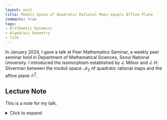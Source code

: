 ```yaml
---
layout: post
title: Moduli Space of Quadratic Rational Maps equals Affine Plane
comments: true
tags: 
- Arithmetic Dynamics
- Algebraic Geometry
- Talk
---
```


In January 2024, I gave a talk at Peer Mathematics Seminar, a weekly peer seminar held in Department of Mathematical Sciences, Seoul National University. I introduced the isomorphism established by J. Milnor and J. H. Silverman between the moduli space $\mathcal{M}_2$ of quadratic rational maps and the affine plane $\mathbb{A}^2$.


## Lecture Note
This is a note for my talk. 
<details>
<summary>Click to expand</summary>
<object data="/assets/2024-01-18-m2-equals-a2/20240118_M2 equals A2.pdf" width="700" height="1000" type='application/pdf'></object>
</details>